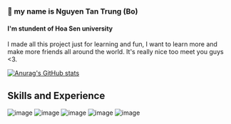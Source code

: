 ###  👋 my name is Nguyen Tan Trung (Bo) 
#### I'm stundent of Hoa Sen university

I made all this project just for learning and fun, I want to learn more and make more friends all around the world. It's really nice too meet you guys <3. 

[![Anurag's GitHub stats](https://github-readme-stats.vercel.app/api?username=nguyentantrung2000)](https://github.com/anuraghazra/github-readme-stats)

## Skills and Experience
![image](https://user-images.githubusercontent.com/77191389/124756976-4e13c780-df57-11eb-817f-d2845b5a61ad.png)
![image](https://user-images.githubusercontent.com/77191389/124756569-caf27180-df56-11eb-8191-94e4032d8a93.png) 
![image](https://user-images.githubusercontent.com/77191389/124756648-e493b900-df56-11eb-933b-27bb8945a117.png) 
![image](https://user-images.githubusercontent.com/77191389/124756772-0ab95900-df57-11eb-8f8a-179e95e01695.png)
![image](https://user-images.githubusercontent.com/77191389/124756867-26246400-df57-11eb-84da-78e4efade156.png)






